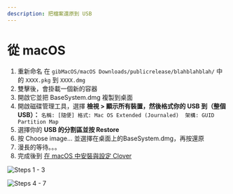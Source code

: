 ```yaml
---
description: 把檔案還原到 USB
---
```


# 從 macOS

1. 重新命名 在 `gibMacOS/macOS Downloads/publicrelease/blahblahblah/` 中的 `XXXX.pkg` 到 `XXXX.dmg`
2. 雙擊後，會掛載一個新的容器
3. 開啟它並把 BaseSystem.dmg 複製到桌面
4. 開啟磁碟管理工具，選擇 **檢視 &gt; 顯示所有裝置，然後格式你的 USB 到（整個 USB）：** `名稱: [隨便] 格式: Mac OS Extended (Journaled)  架構: GUID Partition Map`
5. 選擇你的 **USB 的分割區並按 Restore**
6. 按 Choose image... 並選擇在桌面上的BaseSystem.dmg，再按還原
7. 漫長的等待。。。
8. 完成後到 [在 macOS 中安裝與設定 Clover](../../clover-installtion/usb-clover/usb-clover-macos.md)

![Steps 1 - 3](../../.gitbook/assets/ezgif-4-c4f2b894d040.gif)

![Steps 4 - 7](../../.gitbook/assets/restoring-to-usb.gif)

